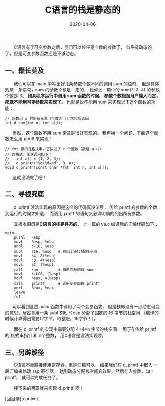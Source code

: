 ﻿---
layout: post
title: C语言的栈是静态的
date: 2020-04-06
Author: xuxeu
categories: 
tags: [编程杂谈]
comments: true
typora-root-url: ..
---

　　C语言有了可变参数之后，我们可以传任意个数的参数了，
似乎挺动态的了，但是可变参数函数还是不够动态。

## 一、鞭长莫及

　　我们可以在 main 中写出好几条参数个数不同的调用 sum 的语句，
但是具体到某一条语句，sum 的参数个数是一定的，
比如上一篇中的 sum(2, 3, 4) 的参数个数是 3。
<b>如果程序运行中调用 sum 函数的时候，
参数个数根据用户输入而定，那就不能用可变参数来实现了。</b>
也就是说不能用 sum 来实现以下这个函数的功能：

	// 将数组 a 的所有元素（个数为 n）求和后返回
	int d_sum(int n, int a[]);

`　　`当然，这个函数不用 sum 来做是很好实现的。
我再换一个问题，下面这个函数怎么用 printf 来实现：

	// fmt 存的是格式串，它描述了 n 个整数（数组 a 中）
	// 的格式，某次调用如下：
	//   int a[] = {1, 2, 3};
	//   d_printf("%d+%d=%d", 3, a);
	void d_printf(const char *fmt, int n, int a[]);

`　　`这就没法做了吧！

## 二、寻根究底

　　d_printf 没法实现的原因是这样的代码真没法写：
传给 printf 的参数的个数到运行的时候才知道，
而调用 printf 的语句又必须明确的列出所有参数。

　　其根本原因是<b>C语言的栈是静态的</b>，
上一篇的 va.c 编译后的汇编代码如下：

	main:
		pushl	%ebp
		movl	%esp, %ebp
		andl	$-16, %esp
		subl	$16, %esp	# 给main帧分配栈空间
		movl	$4, 8(%esp)
		movl	$3, 4(%esp)
		movl	$2, (%esp)
		call	sum			# 调用变参函数 sum
		movl	$.LC0, (%esp)
		movl	%eax, 4(%esp)
		call	printf		# 调用变参函数 printf
		xorl	%eax, %eax
		leave
		ret

`　　`可以看到虽然 main 函数中调用了两个变参函数，
但是栈却没有一点动态可变的意思，居然是用一条 subl $16, %esp 
分配了固定的 16 字节的栈空间
（编译的时候计算得出需要12字节，取整吧，16字节！）。

　　而在 d_printf 的实现中需要分配 4+4*n 字节的栈空间，
用于存传给 printf 的 格式串指针 和 n个整数，
用C语言是没法实现啰。

## 三、另辟蹊径

　　C语言不能直接使用寄存器，但是汇编可以，
如果我们在 d_printf 中嵌入一段汇编来修改 esp 寄存器，
达到动态分配栈空间的效果，然后存入参数，call printf，
就可以完成任务了。

　　接下来的两篇就来实现 d_printf 啰！

[回目录][content]

